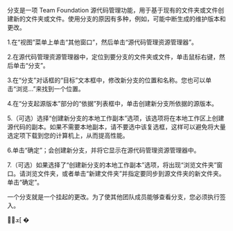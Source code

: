 分支是一项 Team Foundation 源代码管理功能，用于基于现有的文件夹或文件创建新的文件夹或文件。使用分支的原因有多种，例如，可能中断生成的维护版本和更改。

1.在“视图”菜单上单击“其他窗口”，然后单击“源代码管理资源管理器”。

2.在源代码管理资源管理器中，定位到要分支的文件夹或文件，单击鼠标右键，然后单击“分支”。

3.在“分支”对话框的“目标”文本框中，修改新分支的位置和名称。您也可以单击“浏览...”来找到一个位置。

4.在“分支起源版本”部分的“依据”列表框中，单击创建新分支所依据的源版本。

5.（可选）选择“创建新分支的本地工作副本”选项，该选项将在本地工作区上创建源代码的副本。如果不需要本地副本，请不要选中该复选框，这样可以避免将大量选定项下载到您的计算机上，从而提高性能。

6.单击“确定”；会创建新分支，并将它显示在源代码管理资源管理器中。

7.（可选）如果选择了“创建新分支的本地工作副本”选项，将出现“浏览文件夹”窗口。请浏览文件夹，或者单击“新建文件夹”并指定要同步到源文件夹的新文件夹。单击“确定”。



一个分支就是一个挂起的更改。为了使其他团队成员能够查看分支，您必须执行签入。

 ܫ\[ �

